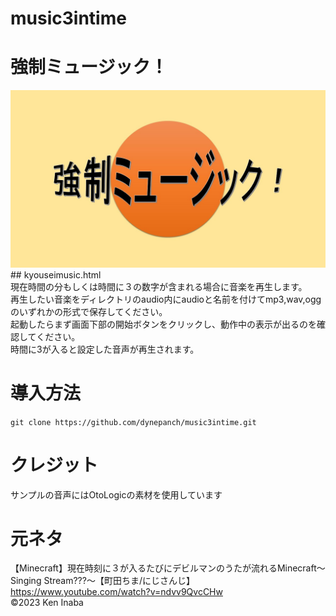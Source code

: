 # music3intime
# 強制ミュージック！
<img src=https://github.com/dynepanch/music3intime/blob/main/image/images.JPG alt="強制ミュージック" title="イメージロゴ">
## kyouseimusic.html
<br>
現在時間の分もしくは時間に３の数字が含まれる場合に音楽を再生します。
<br>
再生したい音楽をディレクトリのaudio内にaudioと名前を付けてmp3,wav,oggのいずれかの形式で保存してください。
<br>
起動したらまず画面下部の開始ボタンをクリックし、動作中の表示が出るのを確認してください。
<br>
時間に3が入ると設定した音声が再生されます。

# 導入方法
`git clone https://github.com/dynepanch/music3intime.git`

# クレジット
サンプルの音声にはOtoLogicの素材を使用しています
<br>

# 元ネタ
【Minecraft】現在時刻に３が入るたびにデビルマンのうたが流れるMinecraft～Singing Stream???～【町田ちま/にじさんじ】
<br>
https://www.youtube.com/watch?v=ndvv9QvcCHw
<br>
©2023 Ken Inaba
